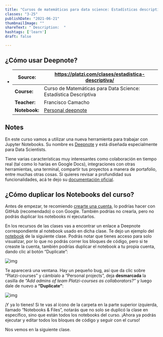 ```yaml
---
title: "Cursos de matemáticas para data science: Estadísticas descriptivas"
classes: "3-25"
publishDate: "2021-06-21"
thumbnailImage: ""
shareText: " Description:  "
hashtags: ['learn']
draft: false

---
```


## ¿Cómo usar Deepnote?

- | Source:       | https://platzi.com/clases/estadistica-descriptiva/           |
  | ------------- | ------------------------------------------------------------ |
  | **Course:**   | Curso de Matemáticas para Data Science: Estadística Descriptiva |
  | **Teacher:**  | Francisco Camacho                                            |
  | **Notebook:** | [Personal deepnote](https://deepnote.com/project/curso-estadistica-descriptiva-2021-Duplicate-7uTueWZDQ-aKrq24bLdf2A) |


## Notes 

En este curso vamos a utilizar una nueva herramienta para trabajar con Jupyter Notebooks. Su nombre es [Deepnote](https://deepnote.com/) y está diseñada especialmente para Data Scientists.

Tiene varias características muy interesantes como colaboración en tiempo real (tal como lo harías en Google Docs), integraciones con otras herramientas, una terminal, compartir tus proyectos a manera de portafolio, entre muchas otras cosas. Si quieres revisar a profundidad sus funcionalidades, acá te dejo su [documentación oficial](https://docs.deepnote.com/features/real-time-collaboration).

## ¿Cómo duplicar los Notebooks del curso?

Antes de empezar, te recomiendo [crearte una cuenta](https://deepnote.com/), lo podrías hacer con GitHub (recomendado) o con Google. También podrías no crearla, pero no podrás duplicar los notebooks ni ejecutarlos.

En los recursos de las clases vas a encontrar un enlace a Deepnote correspondiente al notebook usado en dicha clase. Te dejo un ejemplo del [notebook](https://deepnote.com/project/curso-estadistica-descriptiva-2021-P1aZSOmoRU-PTaJ6oWEKhw/%2Fplatzi-curso-estadistica-descriptiva-2021%2F[clase-04]tipos-de-datos.ipynb) de la siguiente clase. Podrás notar que tienes acceso para solo visualizar, por lo que no podrás correr los bloques de código, pero si te creaste la cuenta, también podrías duplicar el notebook a tu propia cuenta, dando clic al botón “Duplicate”:

![img](https://i.imgur.com/P3zVuP4.png)

Te aparecerá una ventana. Hay un pequeño bug, así que da clic sobre “Platzi-courses” y cámbialo a “Personal projects”, deja **desmarcada** la casilla de *“Add admins of team Platzi-courses as collaborators?”* y luego dale de nuevo a **“Duplicate”**:

![img](https://i.imgur.com/tjhu42f.png)

¡Y ya lo tienes! Si te vas al ícono de la carpeta en la parte superior izquierda, llamado “Notebooks & Files”, notarás que no solo se duplicó la clase en específico, sino que están todos los notebooks del curso. ¡Ahora ya podrás ejecutar y editar todos los bloques de código y seguir con el curso!

Nos vemos en la siguiente clase.

